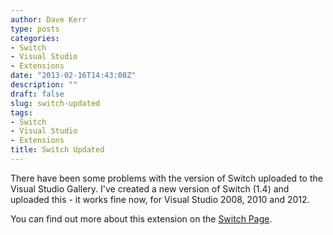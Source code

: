 ```yaml
---
author: Dave Kerr
type: posts
categories:
- Switch
- Visual Studio
- Extensions
date: "2013-02-16T14:43:08Z"
description: ""
draft: false
slug: switch-updated
tags:
- Switch
- Visual Studio
- Extensions
title: Switch Updated
---
```



There have been some problems with the version of Switch uploaded to the Visual Studio Gallery. I've created a new version of Switch (1.4) and uploaded this - it works fine now, for Visual Studio 2008, 2010 and 2012.

You can find out more about this extension on the <a title="Switch" href="http://www.dwmkerr.com/switch/">Switch Page</a>.

